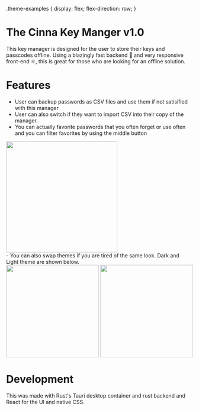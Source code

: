 .theme-examples {
  display: flex;
  flex-direction: row;
}

# The Cinna Key Manger v1.0

This key manager is designed for the user to store their keys and passcodes offline. Using a blazingly fast backend 🦀 and very responsive front-end ⚛️, this is great for those who are looking for an offline solution.

# Features

- User can backup passwords as CSV files and use them if not satisified with this manager
- User can also switch if they want to import CSV into their copy of the manager.
- You can actually favorite passwords that you often forget or use often and you can filter favorites by using the middle button
<img src=https://github.com/user-attachments/assets/5120d974-406e-4fe0-ad61-dd02a4aa65ac/ width=300px/>
<br/>
- You can also swap themes if you are tired of the same look. Dark and Light theme are shown below.
<br/>
<img src=https://github.com/user-attachments/assets/b48623d1-d33a-4fbc-8e6c-6d6cf659ce61 width=250px/> <img src=https://github.com/user-attachments/assets/fba197d6-961e-44d2-b170-f3e078874dca width=250px/>

# Development 

This was made with Rust's Tauri desktop container and rust backend and React for the UI and native CSS. 

<!--Developer's comments-->
<!---I had fun making this app. Getting used to Rust's syntax was challenging, but it was fun and perfomant in the end. Updates will be pushed in the future!:) -->

